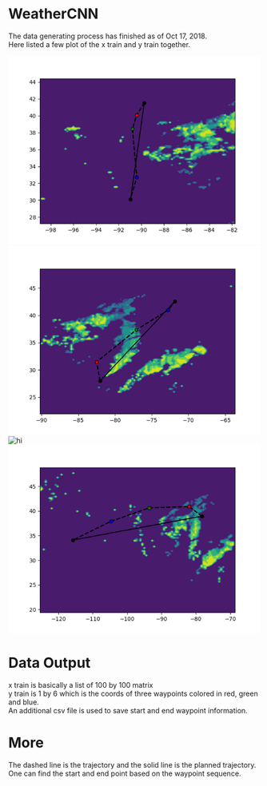 # WeatherCNN
The data generating process has finished as of Oct 17, 2018.<br/>
Here listed a few plot of the x train and y train together.<br/>

<img src="AAL1183 20170406 032806 0.png" alt="hi" class="inline"/>
<img src="AAL1313 20170406 033223 0.png" alt="hi" class="inline"/>
<img src="AL1359 20170406 024414 0.png" alt="hi" class="inline"/>
<img src="AAL1362 20170405 234627 0.png" alt="hi" class="inline"/>


# Data Output
x train is basically a list of 100 by 100 matrix<br/>
y train is 1 by 6 which is the coords of three waypoints colored in red, green and blue. <br/>
An additional csv file is used to save start and end waypoint information.<br/>
# More 
The dashed line is the trajectory and the solid line is the planned trajectory. <br/>
One can find the start and end point based on the waypoint sequence. <br/>
